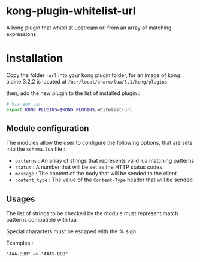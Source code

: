 # kong-plugin-whitelist-url
A kong plugin that whitelist upstream url from an array of matching expressions


# Installation

Copy the folder `-url` into your kong plugin folder, for an image of kong alpine 3.2.2 is located at ``/usr/local/share/lua/5.1/kong/plugins``

then, add the new plugin to the list of installed plugin :

```bash
# Via env var
export KONG_PLUGINS=$KONG_PLUGINS,whitelist-url
```


## Module configuration

The modules allow the user to configure the following options, that are sets into the ``schema.lua`` file :

 * `patterns` : An array of strings that represents valid lua matching patterns
 * `status` : A number that will be set as the HTTP status codes.
 * `message` : The content of the body that will be sended to the client.
 * `content_type` : The value of the `Content-Type` header that will be sended.



## Usages

The list of strings to be checked by the module must represent match patterns compatible with lua.

Special characters must be escaped with the % sign.

Examples :

```
"AAA-BBB" => "AAA%-BBB"
```